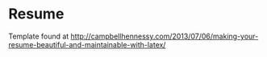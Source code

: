 Resume
======

Template found at http://campbellhennessy.com/2013/07/06/making-your-resume-beautiful-and-maintainable-with-latex/
